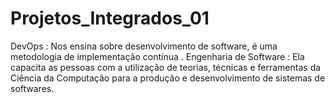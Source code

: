 # Projetos_Integrados_01
 DevOps : Nos ensina sobre desenvolvimento de software, é uma metodologia de implementação contínua .
 Engenharia de Software : Ela capacita  as pessoas com a utilização de teorias, técnicas e ferramentas da Ciência da Computação para a produção e desenvolvimento de sistemas de softwares.
